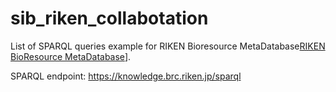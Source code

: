 # sib_riken_collabotation

List of SPARQL queries example for RIKEN Bioresource MetaDatabase[RIKEN BioResource MetaDatabase](https://knowledge.brc.riken.jp/bioresource/)].

SPARQL endpoint: https://knowledge.brc.riken.jp/sparql
